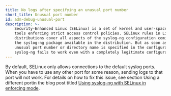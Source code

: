 ```yaml
---
title: No logs after specifying an unusual port number
short_title: Unusual port number
id: adm-debug-unusual-port
description: >-
    Security-Enhanced Linux (SELinux) is a set of kernel and user-space
    tools enforcing strict access control policies. SELinux rules in Linux
    distributions cover all aspects of the syslog-ng configuration coming in
    the syslog-ng package available in the distribution. But as soon as an
    unusual port number or directory name is specified in the configuration,
    syslog-ng fails to work even with a completely legitimate configuration.
---
```


By default, SELinux only allows connections to the default syslog ports.
When you have to use any other port for some reason, sending logs to
that port will not work. For details on how to fix this issue, see
section Using a different portin the blog post titled
[Using syslog-ng with SELinux in enforcing mode](https://syslog-ng.com/blog/using-syslog-ng-with-selinux-in-enforcing-mode/).
